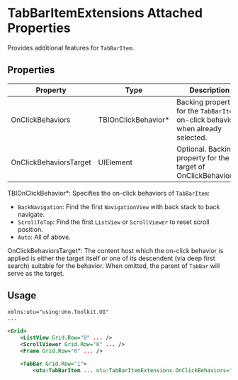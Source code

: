 # TabBarItemExtensions Attached Properties
Provides additional features for `TabBarItem`.

## Properties
Property|Type|Description
-|-|-
OnClickBehaviors|TBIOnClickBehavior\*|Backing property for the `TabBarItem` on-click behaviors when already selected.
OnClickBehaviorsTarget|UIElement|Optional. Backing property for the target of OnClickBehaviors.\*

TBIOnClickBehavior\*: Specifies the on-click behaviors of `TabBarItem`:
  - `BackNavigation`: Find the first `NavigationView` with back stack to back navigate.
  - `ScrollToTop`: Find the first `ListView` or `ScrollViewer` to reset scroll position.
  - `Auto`: All of above.

OnClickBehaviorsTarget\*: The content host which the on-click behavior is applied is either the target itself or one of its descendent (via deep first search) suitable for the behavior. When omitted, the parent of `TabBar` will serve as the target.

## Usage
```xml
xmlns:utu="using:Uno.Toolkit.UI"
...

<Grid>
    <ListView Grid.Row="0" ... />
    <ScrollViewer Grid.Row="0" ... />
    <Frame Grid.Row="0" ... />

    <TabBar Grid.Row="1">
        <utu:TabBarItem ... utu:TabBarItemExtensions.OnClickBehaviors="Auto" />
```
